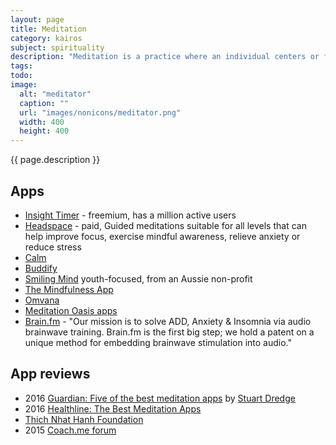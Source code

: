 ```yaml
---
layout: page
title: Meditation
category: kairos
subject: spirituality
description: "Meditation is a practice where an individual centers or focuses the mind. In Christian traditions, this has taken many forms over the millenia, e.g. centering prayer, silent prayer, and mystic contemplation."
tags:
todo:
image:
  alt: "meditator"
  caption: ""
  url: "images/nonicons/meditator.png"
  width: 400
  height: 400
---
```


{{ page.description }}

Apps
----
* [Insight Timer](https://insighttimer.com/) - freemium, has a million active users
* [Headspace](https://www.headspace.com/) - paid, Guided meditations suitable for all levels that can help improve focus, exercise mindful awareness, relieve anxiety or reduce stress
* [Calm](https://www.calm.com/)
* [Buddify](http://buddhify.com/)
* [Smiling Mind](http://smilingmind.com.au/) youth-focused, from an Aussie non-profit
* [The Mindfulness App](http://www.mindapps.se/themindfulnessapp/)
* [Omvana](http://www.omvana.com/)
* [Meditation Oasis apps](http://www.meditationoasis.com/apps/)
* [Brain.fm](https://www.brain.fm/) - "Our mission is to solve ADD, Anxiety & Insomnia via audio brainwave training. Brain.fm is the first big step; we hold a patent on a unique method for embedding brainwave stimulation into audio."

App reviews
----
* 2016 [Guardian: Five of the best meditation apps](https://www.theguardian.com/technology/2016/may/26/five-of-the-best-meditation-apps) by [Stuart Dredge](http://twitter.com/stuartdredge)
* 2016 [Healthline: The Best Meditation Apps](http://www.healthline.com/health/mental-health/top-meditation-iphone-android-apps#1)
* [Thich Nhat Hanh Foundation](http://www.thichnhathanhfoundation.org/#!mindful-bell-sounds/c14kg)
* 2015 [Coach.me forum](https://www.coach.me/questions/36402-what-you-guys-think-is-the-best-free-and-paid-app-for-meditation-i-just-love-headspace-but-it-is-spensive-t-t)
